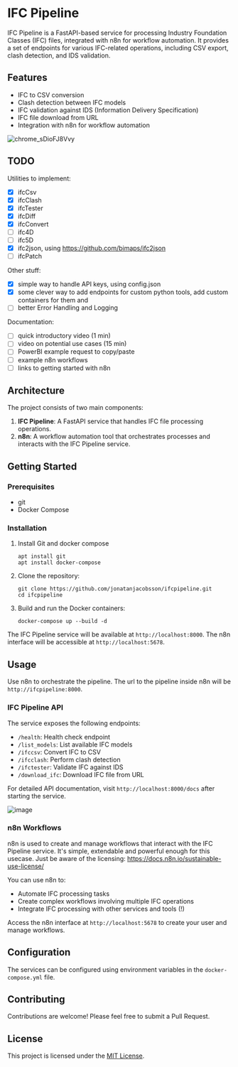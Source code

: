 # IFC Pipeline

IFC Pipeline is a FastAPI-based service for processing Industry Foundation Classes (IFC) files, integrated with n8n for workflow automation. It provides a set of endpoints for various IFC-related operations, including CSV export, clash detection, and IDS validation.

## Features

- IFC to CSV conversion
- Clash detection between IFC models
- IFC validation against IDS (Information Delivery Specification)
- IFC file download from URL
- Integration with n8n for workflow automation

![chrome_sDioFJ8Vvy](https://github.com/user-attachments/assets/c2336ad4-c5bd-4a1f-9346-1b710135a9c9)

## TODO

Utilities to implement:
- [x] ifcCsv
- [x] ifcClash
- [x] ifcTester
- [x] ifcDiff
- [x] ifcConvert
- [ ] ifc4D
- [ ] ifc5D
- [x] ifc2json, using https://github.com/bimaps/ifc2json
- [ ] ifcPatch

Other stuff:
- [x] simple way to handle API keys, using config.json
- [x] some clever way to add endpoints for custom python tools, add custom containers for them and 
- [ ] better Error Handling and Logging

Documentation:
- [ ] quick introductory video (1 min)
- [ ] video on potential use cases (15 min)
- [ ] PowerBI example request to copy/paste
- [ ] example n8n workflows
- [ ] links to getting started with n8n

## Architecture

The project consists of two main components:

1. **IFC Pipeline**: A FastAPI service that handles IFC file processing operations.
2. **n8n**: A workflow automation tool that orchestrates processes and interacts with the IFC Pipeline service.

## Getting Started

### Prerequisites

- git
- Docker Compose

### Installation
1. Install Git and docker compose
   ```
   apt install git
   apt install docker-compose
   ```
2. Clone the repository:
   ```
   git clone https://github.com/jonatanjacobsson/ifcpipeline.git
   cd ifcpipeline
   ```
3. Build and run the Docker containers:
   ```
   docker-compose up --build -d
   ```

The IFC Pipeline service will be available at `http://localhost:8000`.
The n8n interface will be accessible at `http://localhost:5678`.

## Usage
Use n8n to orchestrate the pipeline. The url to the pipeline inside n8n will be `http://ifcpipeline:8000`.

### IFC Pipeline API

The service exposes the following endpoints:

- `/health`: Health check endpoint
- `/list_models`: List available IFC models
- `/ifccsv`: Convert IFC to CSV
- `/ifcclash`: Perform clash detection
- `/ifctester`: Validate IFC against IDS
- `/download_ifc`: Download IFC file from URL

For detailed API documentation, visit `http://localhost:8000/docs` after starting the service.

![image](https://github.com/user-attachments/assets/7e356a27-2763-4e7c-aeb0-80617166232a)

### n8n Workflows

n8n is used to create and manage workflows that interact with the IFC Pipeline service. 
It's simple, extendable and powerful enough for this usecase.
Just be aware of the licensing: https://docs.n8n.io/sustainable-use-license/

You can use n8n to:

- Automate IFC processing tasks
- Create complex workflows involving multiple IFC operations
- Integrate IFC processing with other services and tools (!)

Access the n8n interface at `http://localhost:5678` to create your user and manage workflows.

## Configuration

The services can be configured using environment variables in the `docker-compose.yml` file.

## Contributing

Contributions are welcome! Please feel free to submit a Pull Request.

## License

This project is licensed under the [MIT License](LICENSE).
